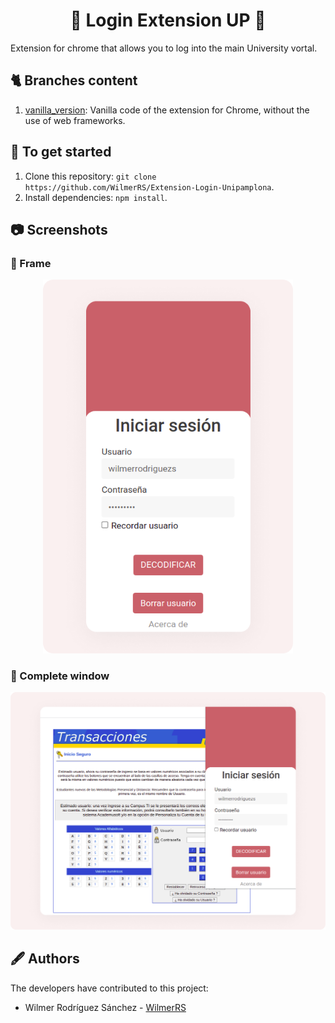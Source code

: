 
<h1 align="center"> 🐣<strong> Login Extension UP </strong>🐯 </h1>

Extension for chrome that allows you to log into the main University vortal. 

## 🐈 Branches content

   1. [vanilla_version](https://github.com/WilmerRS/Extension-Login-Unipamplona/tree/vanilla_version): Vanilla code of the extension for Chrome, without the use of web frameworks.

## 🐙 To get started

1. Clone this repository: `git clone https://github.com/WilmerRS/Extension-Login-Unipamplona`.
2. Install dependencies: `npm install`.

## 📷 Screenshots
### 🦀 Frame
<div align="center">
  <img src="https://raw.githubusercontent.com/WilmerRS/Extension-Login-Unipamplona/vanilla_version/res/Extension_login-frame.png" width="400"/>
</div>

### 🐞 Complete window
<div align="center">
  <img src="https://raw.githubusercontent.com/WilmerRS/Extension-Login-Unipamplona/vanilla_version/res/Extension_login-complete.png" width="1000"/>
</div>

## 🖋️ Authors

The developers have contributed to this project:

* Wilmer Rodríguez Sánchez - <a href="https://github.com/WilmerRS"> WilmerRS </a>

